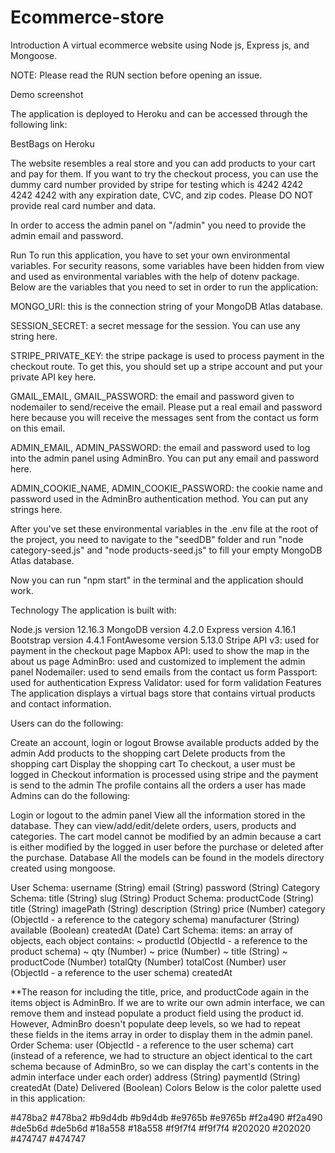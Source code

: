 # Ecommerce-store
Introduction
A virtual ecommerce website using Node js, Express js, and Mongoose.

NOTE: Please read the RUN section before opening an issue.

Demo
screenshot

The application is deployed to Heroku and can be accessed through the following link:

BestBags on Heroku

The website resembles a real store and you can add products to your cart and pay for them. If you want to try the checkout process, you can use the dummy card number provided by stripe for testing which is 4242 4242 4242 4242 with any expiration date, CVC, and zip codes. Please DO NOT provide real card number and data.

In order to access the admin panel on "/admin" you need to provide the admin email and password.

Run
To run this application, you have to set your own environmental variables. For security reasons, some variables have been hidden from view and used as environmental variables with the help of dotenv package. Below are the variables that you need to set in order to run the application:

MONGO_URI: this is the connection string of your MongoDB Atlas database.

SESSION_SECRET: a secret message for the session. You can use any string here.

STRIPE_PRIVATE_KEY: the stripe package is used to process payment in the checkout route. To get this, you should set up a stripe account and put your private API key here.

GMAIL_EMAIL, GMAIL_PASSWORD: the email and password given to nodemailer to send/receive the email. Please put a real email and password here because you will receive the messages sent from the contact us form on this email.

ADMIN_EMAIL, ADMIN_PASSWORD: the email and password used to log into the admin panel using AdminBro. You can put any email and password here.

ADMIN_COOKIE_NAME, ADMIN_COOKIE_PASSWORD: the cookie name and password used in the AdminBro authentication method. You can put any strings here.

After you've set these environmental variables in the .env file at the root of the project, you need to navigate to the "seedDB" folder and run "node category-seed.js" and "node products-seed.js" to fill your empty MongoDB Atlas database.

Now you can run "npm start" in the terminal and the application should work.

Technology
The application is built with:

Node.js version 12.16.3
MongoDB version 4.2.0
Express version 4.16.1
Bootstrap version 4.4.1
FontAwesome version 5.13.0
Stripe API v3: used for payment in the checkout page
Mapbox API: used to show the map in the about us page
AdminBro: used and customized to implement the admin panel
Nodemailer: used to send emails from the contact us form
Passport: used for authentication
Express Validator: used for form validation
Features
The application displays a virtual bags store that contains virtual products and contact information.

Users can do the following:

Create an account, login or logout
Browse available products added by the admin
Add products to the shopping cart
Delete products from the shopping cart
Display the shopping cart
To checkout, a user must be logged in
Checkout information is processed using stripe and the payment is send to the admin
The profile contains all the orders a user has made
Admins can do the following:

Login or logout to the admin panel
View all the information stored in the database. They can view/add/edit/delete orders, users, products and categories. The cart model cannot be modified by an admin because a cart is either modified by the logged in user before the purchase or deleted after the purchase.
Database
All the models can be found in the models directory created using mongoose.

User Schema:
username (String)
email (String)
password (String)
Category Schema:
title (String)
slug (String)
Product Schema:
productCode (String)
title (String)
imagePath (String)
description (String)
price (Number)
category (ObjectId - a reference to the category schema)
manufacturer (String)
available (Boolean)
createdAt (Date)
Cart Schema:
items: an array of objects, each object contains:
~ productId (ObjectId - a reference to the product schema)
~ qty (Number)
~ price (Number)
~ title (String)
~ productCode (Number)
totalQty (Number)
totalCost (Number)
user (ObjectId - a reference to the user schema)
createdAt

**The reason for including the title, price, and productCode again in the items object is AdminBro. If we are to write our own admin interface, we can remove them and instead populate a product field using the product id. However, AdminBro doesn't populate deep levels, so we had to repeat these fields in the items array in order to display them in the admin panel.
Order Schema:
user (ObjectId - a reference to the user schema)
cart (instead of a reference, we had to structure an object identical to the cart schema because of AdminBro, so we can display the cart's contents in the admin interface under each order)
address (String)
paymentId (String)
createdAt (Date)
Delivered (Boolean)
Colors
Below is the color palette used in this application:

#478ba2 #478ba2
#b9d4db #b9d4db
#e9765b #e9765b
#f2a490 #f2a490
#de5b6d #de5b6d
#18a558 #18a558
#f9f7f4 #f9f7f4
#202020 #202020
#474747 #474747
